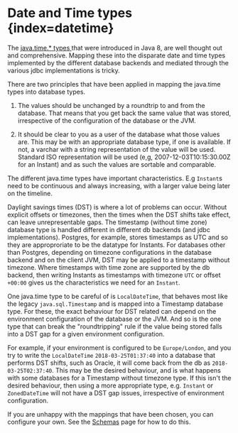 Date and Time types {index=datetime}
=======
The [java.time.* types ](https://docs.oracle.com/javase/8/docs/api/java/time/package-summary.html) that were introduced in Java 8, are well thought out and comprehensive. Mapping these into the disparate date and time
types implemented by the different database backends and mediated through the various jdbc implementations is tricky.

There are two principles that have been applied in mapping the java.time types into database types.

1. The values should be unchanged by a roundtrip to and from the database.
That means that you get back the same value that was stored, irrespective of the configuration of the
database or the JVM.

2. It should be clear to you as a user of the database what those values are. This may be with an appropriate database type, if one is available. If not, a varchar with a string representation of the value will be used. Standard ISO representation will be used (e,g, 2007-12-03T10:15:30.00Z for an Instant) and as such the values are sortable and comparable.

The different java.time types have important characteristics. E.g `Instant`s need to be continuous and always increasing,
with a larger value being later on the timeline.

Daylight savings times (DST) is where a lot of problems can occur. Without explicit offsets or timezones, then the times when the DST shifts take effect, can leave unrepresentable gaps.
The timestamp (without time zone) database type is handled different in different db backends (and jdbc implementations). Postgres, for example, stores timestamps as UTC and so they are approproriate to be the datatype for Instants. For databases other than Postgres, depending on timezone configurations in the database backend and on the client JVM, DST may be applied
  to a timestamp without timezone.
Where timestamps with time zone are supported by the db backend, then writing Instants as timestamps with timezone
`UTC` or offset `+00:00` gives us the characteristics we need for an `Instant`.


One java.time type to be careful of is `LocalDateTime`, that behaves most like the legacy `java.sql.Timestamp` and is mapped into a Timestamp database type. For these, the exact behaviour for DST related can depend on the environment configuration of the database or the JVM. And so is the one type that can break the "roundtripping" rule if the value being stored falls into a DST gap for a given environment configuration.

For example, if your environment is configured to be `Europe/London`, and you try to write the `LocalDateTime` `2018-03-25T01:37:40` into a database that performs DST shifts, such as Oracle, it will come back from the db as `2018-03-25T02:37:40`. This may be the desired behaviour, and is what happens with some databases for a Timestamp without timezone type. If this isn't the desired behaviour, then using a more appropriate type, e.g. `Instant` or `ZonedDateTime` will not have a DST gap issues, irrespective of environment configuration.

If you are unhappy with the mappings that have been chosen, you can configure your own. See the [Schemas](schemas.md) page for how to do this.

